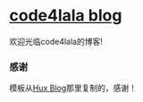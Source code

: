 # [code4lala blog](http://code4lala.vip)
欢迎光临code4lala的博客!

### 感谢
模板从[Hux Blog](https://github.com/Huxpro/huxpro.github.io/)那里复制的，感谢！
